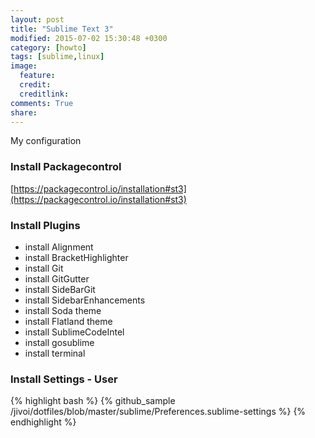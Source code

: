 ```yaml
---
layout: post
title: "Sublime Text 3"
modified: 2015-07-02 15:30:48 +0300
category: [howto]
tags: [sublime,linux]
image:
  feature:
  credit:
  creditlink:
comments: True
share:
---
```

My configuration

### Install Packagecontrol
[https://packagecontrol.io/installation#st3](https://packagecontrol.io/installation#st3)

### Install Plugins
- install Alignment
- install BracketHighlighter
- install Git
- install GitGutter
- install SideBarGit
- install SidebarEnhancements
- install Soda theme
- install Flatland theme
- install SublimeCodeIntel
- install gosublime
- install terminal

### Install Settings - User
{% highlight bash %}
{% github_sample /jivoi/dotfiles/blob/master/sublime/Preferences.sublime-settings %}
{% endhighlight %}
